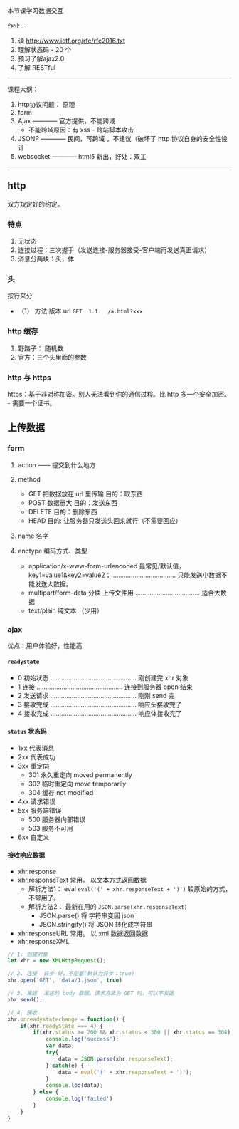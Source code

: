 本节课学习数据交互

作业：
1. 读 http://www.ietf.org/rfc/rfc2016.txt
2. 理解状态码 - 20 个
3. 预习了解ajax2.0
4. 了解 RESTful

---
课程大纲：
1. http协议问题： 原理
2. form
3. Ajax ———— 官方提供，不能跨域
    - 不能跨域原因：有 xss - 跨站脚本攻击
4. JSONP ———— 民间，可跨域 ，不建议（破坏了 http 协议自身的安全性设计
5. websocket ———— html5 新出，好处：双工

--- 

## http
双方规定好的约定。

### 特点
1. 无状态
2. 连接过程：三次握手（发送连接-服务器接受-客户端再发送真正请求）
3. 消息分两块：头，体

### 头
 按行来分
- （1） 方法 版本  url        `GET  1.1   /a.html?xxx`

### http 缓存
1. 野路子： 随机数
2. 官方：三个头里面的参数

### http 与 https 
https：基于非对称加密。别人无法看到你的通信过程。比 http 多一个安全加密。
    - 需要一个证书。  

## 上传数据

### form
1. action —— 提交到什么地方
2. method 
    - GET   把数据放在 url 里传输  目的：取东西
    - POST   数据量大               目的：发送东西
    - DELETE        目的：删除东西
    - HEAD          目的: 让服务器只发送头回来就行（不需要回应）
    
3. name 名字
4. enctype      编码方式、类型
    - application/x-www-form-urlencoded   最常见/默认值，key1=value1&key2=value2；……………………………… 只能发送小数据不能发送大数据。
    - multipart/form-data       分块          上传文件用   ……………………………… 适合大数据
    - text/plain    纯文本   （少用）

### ajax
优点：用户体验好，性能高

#### `readystate` 
- 0 初始状态    ………………………………………… 刚创建完 xhr 对象
- 1 连接       ………………………………………… 连接到服务器 open 结束
- 2 发送请求    ………………………………………… 刚刚 send 完
- 3 接收完成    ………………………………………… 响应头接收完了
- 4 接收完成    ………………………………………… 响应体接收完了

#### `status` 状态码
- 1xx   代表消息
- 2xx   代表成功
- 3xx   重定向
    - 301   永久重定向  moved permanently
    - 302   临时重定向   move temporarily
    - 304   缓存      not modified
- 4xx   请求错误
- 5xx   服务端错误
    - 500   服务器内部错误
    - 503   服务不可用   
- 6xx   自定义    

#### 接收响应数据  
- xhr.response
- xhr.responseText  常用。 以文本方式返回数据
    - 解析方法1：   eval  `eval('(' + xhr.responseText + ')')`  较原始的方式，不常用了。
    - 解析方法2：   最新在用的 `JSON.parse(xhr.responseText)` 
        - JSON.parse()      将 字符串变回 json
        - JSON.stringify()  将 JSON 转化成字符串
- xhr.responseURL   常用。 以 xml 数据返回数据
- xhr.responseXML

```js
// 1. 创建对象
let xhr = new XMLHttpRequest();

// 2. 连接  异步-好，不阻塞(默认为异步：true)
xhr.open('GET', 'data/1.json', true)

// 3. 发送  发送的 body 数据。请求方法为 GET 时，可以不发送
xhr.send();

// 4. 接收
xhr.onreadystatechange = function() {
    if(xhr.readyState === 4) {
        if(xhr.status >= 200 && xhr.status < 300 || xhr.status == 304) {
            console.log('success');
            var data;
            try{
                data = JSON.parse(xhr.responseText);  
            } catch(e) {
                data = eval('(' + xhr.responseText + ')');
            }
            console.log(data);
        } else {
            console.log('failed')
        }
    }
}
```

